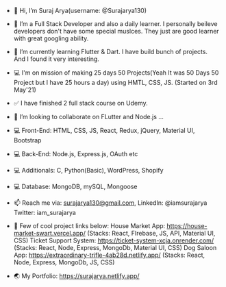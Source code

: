 - 👋 Hi, I’m Suraj Arya(username: @Surajarya130)
- 👀 I’m a Full Stack Developer and also a daily learner. I personally beileve developers don't have some special muslces. They just are good learner with great googling ability.
- 🌱 I’m currently learning Flutter & Dart. I have build bunch of projects. And I found it very interesting.
- 💻 I'm on mission of making 25 days 50 Projects(Yeah It was 50 Days 50 Project but I have 25 hours a day) using HMTL, CSS, JS. (Started on 3rd May'21)
- ✅ I have finished 2 full stack course on Udemy.
- 💞️ I’m looking to collaborate on FLutter and Node.js ...
- 💻 Front-End: HTML, CSS, JS, React, Redux, jQuery, Material UI, Bootstrap
- 💻 Back-End: Node.js, Express.js, OAuth etc
- 💻 Additionals: C, Python(Basic), WordPress, Shopify
- 💻 Database: MongoDB, mySQL, Mongoose
- 📫 Reach me via: surajarya130@gmail.com, LinkedIn: @iamsurajarya Twitter: iam_surajarya



- 🔗 Few of cool project links below:
        House Market App: https://house-market-swart.vercel.app/                 (Stacks: React, FIrebase, JS, API, Material UI, CSS)
        Ticket Support System: https://ticket-system-xcja.onrender.com/          (Stacks: React, Node, Express, MongoDb, Material UI, CSS)
        Dog Saloon App: https://extraordinary-trifle-4ab28d.netlify.app/         (Stacks: React, Node, Express, MongoDb, JS, CSS)
        
- 🌏 My Portfolio: https://surajarya.netlify.app/
        





<!---
Surajarya130/Surajarya130 is a ✨ special ✨ repository because its `README.md` (this file) appears on your GitHub profile.
You can click the Preview link to take a look at your changes.
--->
